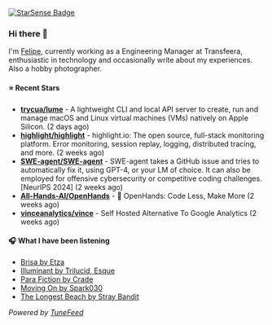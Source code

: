 <a href="https://starsense.app/developer-types" target="_blank"><img src="https://starsense.app/api/badge/?user=valtlfelipe" alt="StarSense Badge"></a>

### Hi there 👋

I'm [Felipe](https://felipevm.com), currently working as a Engineering Manager at Transfeera, enthusiastic in technology and occasionally write about my experiences. Also a hobby photographer.

#### ⭐ Recent Stars
- **[trycua/lume](https://github.com/trycua/lume)** - A lightweight CLI and local API server to create, run and manage macOS and Linux virtual machines (VMs) natively on Apple Silicon. (2 days ago)
- **[highlight/highlight](https://github.com/highlight/highlight)** - highlight.io: The open source, full-stack monitoring platform. Error monitoring, session replay, logging, distributed tracing, and more. (2 weeks ago)
- **[SWE-agent/SWE-agent](https://github.com/SWE-agent/SWE-agent)** - SWE-agent takes a GitHub issue and tries to automatically fix it, using GPT-4, or your LM of choice. It can also be employed for offensive cybersecurity or competitive coding challenges. [NeurIPS 2024]  (2 weeks ago)
- **[All-Hands-AI/OpenHands](https://github.com/All-Hands-AI/OpenHands)** - 🙌 OpenHands: Code Less, Make More (2 weeks ago)
- **[vinceanalytics/vince](https://github.com/vinceanalytics/vince)** - Self Hosted Alternative To Google Analytics (2 weeks ago)

#### 🎧 What I have been listening
- [Brisa by Etza](https://open.spotify.com/track/2ZlwyosdaQ0oc6GJQjqWvj)
- [Illuminant by Trilucid, Esque](https://open.spotify.com/track/0T0SUtaClnMJ8DnZs8V5DT)
- [Para Fiction by Crade](https://open.spotify.com/track/6p3MeRKhSTGmZlxbMJUCft)
- [Moving On by Spark030](https://open.spotify.com/track/25ANK11yNrLh9FMZCEFWiG)
- [The Longest Beach by Stray Bandit](https://open.spotify.com/track/709JTRA1JjL0mJnjbwuIwi)

_Powered by [TuneFeed](https://tunefeed.app?ref=github.com)_


